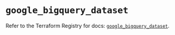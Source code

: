 # `google_bigquery_dataset`

Refer to the Terraform Registry for docs: [`google_bigquery_dataset`](https://registry.terraform.io/providers/hashicorp/google-beta/6.15.0/docs/resources/google_bigquery_dataset).
